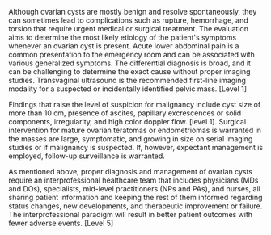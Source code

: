 Although ovarian cysts are mostly benign and resolve spontaneously, they can sometimes lead to complications such as rupture, hemorrhage, and torsion that require urgent medical or surgical treatment. The evaluation aims to determine the most likely etiology of the patient's symptoms whenever an ovarian cyst is present. Acute lower abdominal pain is a common presentation to the emergency room and can be associated with various generalized symptoms. The differential diagnosis is broad, and it can be challenging to determine the exact cause without proper imaging studies. Transvaginal ultrasound is the recommended first-line imaging modality for a suspected or incidentally identified pelvic mass. [Level 1]

Findings that raise the level of suspicion for malignancy include cyst size of more than 10 cm, presence of ascites, papillary excrescences or solid components, irregularity, and high color doppler flow. [level 1]. Surgical intervention for mature ovarian teratomas or endometriomas is warranted in the masses are large, symptomatic, and growing in size on serial imaging studies or if malignancy is suspected. If, however, expectant management is employed, follow-up surveillance is warranted.

As mentioned above, proper diagnosis and management of ovarian cysts require an interprofessional healthcare team that includes physicians (MDs and DOs), specialists, mid-level practitioners (NPs and PAs), and nurses, all sharing patient information and keeping the rest of them informed regarding status changes, new developments, and therapeutic improvement or failure. The interprofessional paradigm will result in better patient outcomes with fewer adverse events. [Level 5]